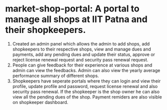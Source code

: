 # market-shop-portal: A portal to manage all shops at IIT Patna and their shopkeepers. 
1) Created an admin panel which allows the admin to add shops, add shopkeepers to their respective shops, view and manage dues and payments, add any pending dues and update their status, approve or reject license renewal request and security pass renewal request.
2) People can give feedback for their experience at various shops and admin can view the feedbacks. Admin can also view the yearly average performance summary of different shops.
3) Shopkeepers have seperate portals where they can login and view their profile, update profile and password, request license renewal and also security pass renewal. If the shopkeeper is the shop owner he can also view all the pending dues of the shop. Payment remiders are also visible on shopkeeper dashboard.
